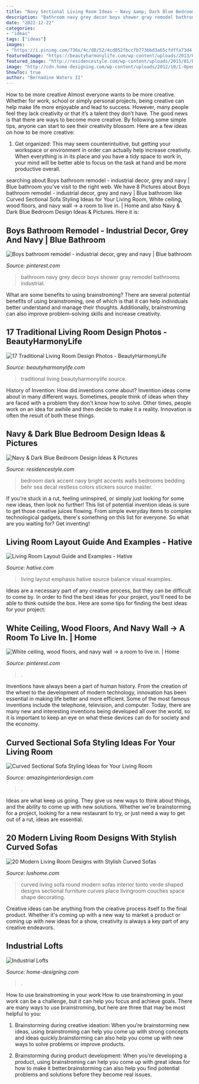 ```yaml
---
title: "Navy Sectional Living Room Ideas ~ Navy &amp; Dark Blue Bedroom Design Ideas &amp; Pictures"
description: "Bathroom navy grey decor boys shower gray remodel bathrooms industrial"
date: "2022-12-22"
categories:
- "ideas"
tags: ["ideas"]
images:
- "https://i.pinimg.com/736x/4c/d0/52/4cd052fbccfb773bbd3a65cfdffa73d4--navy-and-grey-bathroom-navy-bathroom-decor.jpg"
featuredImage: "https://beautyharmonylife.com/wp-content/uploads/2013/07/aaa-800x531.jpg"
featured_image: "http://residencestyle.com/wp-content/uploads/2015/01/Dark-blue-bedroom-with-bright-green-accent.jpg"
image: "http://cdn.home-designing.com/wp-content/uploads/2012/10/1-Open-plan-living-room-diner.jpeg"
ShowToc: true
author: "Bernadine Waters II"
---
```



How to be more creative
Almost everyone wants to be more creative. Whether for work, school or simply personal projects, being creative can help make life more enjoyable and lead to success. However, many people feel they lack creativity or that it’s a talent they don’t have. The good news is that there are ways to become more creative. By following some simple tips, anyone can start to see their creativity blossom.
Here are a few ideas on how to be more creative:

1) Get organized: This may seem counterintuitive, but getting your workspace or environment in order can actually help increase creativity. When everything is in its place and you have a tidy space to work in, your mind will be better able to focus on the task at hand and be more productive overall.

	

		
searching about Boys bathroom remodel - industrial decor, grey and navy | Blue bathroom you've visit to the right web. We have 8 Pictures about Boys bathroom remodel - industrial decor, grey and navy | Blue bathroom like Curved Sectional Sofa Styling Ideas for Your Living Room, White ceiling, wood floors, and navy wall → a room to live in. | Home and also Navy &amp; Dark Blue Bedroom Design Ideas &amp; Pictures. Here it is:
		
    
## Boys Bathroom Remodel - Industrial Decor, Grey And Navy | Blue Bathroom

<img loading=lazy src="https://i.pinimg.com/736x/4c/d0/52/4cd052fbccfb773bbd3a65cfdffa73d4--navy-and-grey-bathroom-navy-bathroom-decor.jpg" onerror="this.onerror=null;this.src='https://tse1.mm.bing.net/th?id=OIP.712uLopyx8M0SedtDY7-XwHaJ3&amp;pid=15.1';" alt="Boys bathroom remodel - industrial decor, grey and navy | Blue bathroom">

_Source: pinterest.com_

>bathroom navy grey decor boys shower gray remodel bathrooms industrial. 

	

What are some benefits to using brainstroming?
There are several potential benefits of using brainstroming, one of which is that it can help individuals better understand and manage their thoughts. Additionally, brainstroming can also improve problem-solving skills and increase creativity.

    
## 17 Traditional Living Room Design Photos - BeautyHarmonyLife

<img loading=lazy src="https://beautyharmonylife.com/wp-content/uploads/2013/07/aaa-800x531.jpg" onerror="this.onerror=null;this.src='https://tse4.mm.bing.net/th?id=OIP.3XOJ8oTObyXKa3k9g0q59gHaE6&amp;pid=15.1';" alt="17 Traditional Living Room Design Photos - BeautyHarmonyLife">

_Source: beautyharmonylife.com_

>traditional living beautyharmonylife source. 

	

History of Invention: How did inventions come about?
Invention ideas come about in many different ways. Sometimes, people think of ideas when they are faced with a problem they don't know how to solve. Other times, people work on an idea for awhile and then decide to make it a reality. Innovation is often the result of both these things.

    
## Navy &amp; Dark Blue Bedroom Design Ideas &amp; Pictures

<img loading=lazy src="http://residencestyle.com/wp-content/uploads/2015/01/Dark-blue-bedroom-with-bright-green-accent.jpg" onerror="this.onerror=null;this.src='https://tse1.mm.bing.net/th?id=OIP.G5NY3xfz2ltXia2oEXPbqgHaJ6&amp;pid=15.1';" alt="Navy &amp; Dark Blue Bedroom Design Ideas &amp; Pictures">

_Source: residencestyle.com_

>bedroom dark accent navy bright accents walls bedrooms bedding behr sea decal restless colors stickers source master. 

	

If you're stuck in a rut, feeling uninspired, or simply just looking for some new ideas, then look no further! This list of potential invention ideas is sure to get those creative juices flowing. From simple everyday items to complex technological gadgets, there's something on this list for everyone. So what are you waiting for? Get inventing!

    
## Living Room Layout Guide And Examples - Hative

<img loading=lazy src="https://hative.com/wp-content/uploads/2016/06/living-room-layout/44-living-room-layout-ideas.jpg" onerror="this.onerror=null;this.src='https://tse1.mm.bing.net/th?id=OIP.BFBsKlisB8wSj82NjkMISgHaKW&amp;pid=15.1';" alt="Living Room Layout Guide and Examples - Hative">

_Source: hative.com_

>living layout emphasis hative source balance visual examples. 

	

Ideas are a necessary part of any creative process, but they can be difficult to come by. In order to find the best ideas for your project, you'll need to be able to think outside the box. Here are some tips for finding the best ideas for your project: 

    
## White Ceiling, Wood Floors, And Navy Wall → A Room To Live In. | Home

<img loading=lazy src="https://i.pinimg.com/736x/fc/fc/8b/fcfc8bb694c997914749a2dc18e530e7--navy-blue-walls-navy-accent-walls.jpg" onerror="this.onerror=null;this.src='https://tse2.mm.bing.net/th?id=OIP.5rbV84_vZ2fTou-RwCZWrwDIEs&amp;pid=15.1';" alt="White ceiling, wood floors, and navy wall → a room to live in. | Home">

_Source: pinterest.com_

>. 

	

Inventions have always been a part of human history. From the creation of the wheel to the development of modern technology, innovation has been essential in making life better and more efficient. Some of the most famous inventions include the telephone, television, and computer. Today, there are many new and interesting inventions being developed all over the world, so it is important to keep an eye on what these devices can do for society and the economy.

    
## Curved Sectional Sofa Styling Ideas For Your Living Room

<img loading=lazy src="https://www.amazinginteriordesign.com/wp-content/uploads/2018/10/6.jpg" onerror="this.onerror=null;this.src='https://tse4.mm.bing.net/th?id=OIP.m_Jop5Q2cts44_jz7C_uQgHaK6&amp;pid=15.1';" alt="Curved Sectional Sofa Styling Ideas for Your Living Room">

_Source: amazinginteriordesign.com_

>. 

	

Ideas are what keep us going. They give us new ways to think about things, and the ability to come up with new solutions. Whether we're brainstorming for a project, looking for a new restaurant to try, or just need a way to get out of a rut, ideas are essential.

    
## 20 Modern Living Room Designs With Stylish Curved Sofas

<img loading=lazy src="https://www.lushome.com/wp-content/uploads/2015/01/modern-living-room-furniture-curved-sofas-14.jpg" onerror="this.onerror=null;this.src='https://tse1.mm.bing.net/th?id=OIP.zlbEZ5sR6G1bha_ld4Nf1gHaFB&amp;pid=15.1';" alt="20 Modern Living Room Designs with Stylish Curved Sofas">

_Source: lushome.com_

>curved living sofa round modern sofas interior tonto verde shaped designs sectional furniture curves place livingroom couches space shape decorating. 

	

Creative ideas can be anything from the creative process itself to the final product. Whether it's coming up with a new way to market a product or coming up with new ideas for a show, creativity is always a key part of any creative endeavors.

    
## Industrial Lofts

<img loading=lazy src="http://cdn.home-designing.com/wp-content/uploads/2012/10/1-Open-plan-living-room-diner.jpeg" onerror="this.onerror=null;this.src='https://tse1.mm.bing.net/th?id=OIP.zgZilg-QZVclj2Yie9WxwgHaEK&amp;pid=15.1';" alt="Industrial Lofts">

_Source: home-designing.com_

>. 

	

How to use brainstroming in your work
How to use brainstroming in your work can be a challenge, but it can help you focus and achieve goals. There are many ways to use brainstroming, but here are three that may be most helpful to you:
1. Brainstorming during creative ideation: When you’re brainstorming new ideas, using brainstroming can help you come up with strong concepts and ideas quickly.brainstorming can also help you come up with new ways to solve problems or improve products.

2. Brainstorming during product development: When you’re developing a product, using brainstroming can help you come up with great ideas for how to make it better.brainstorming can also help you find potential problems and solutions before they become real issues.


